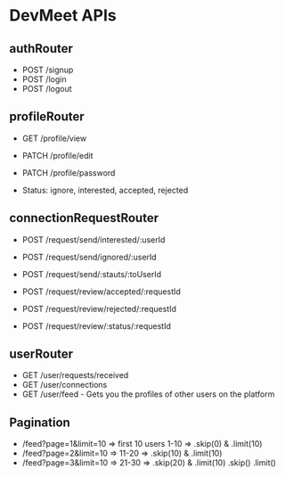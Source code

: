 # DevMeet APIs

## authRouter
- POST /signup
- POST /login
- POST /logout

## profileRouter
- GET /profile/view
- PATCH /profile/edit
- PATCH /profile/password

- Status: ignore, interested, accepted, rejected
## connectionRequestRouter
- POST /request/send/interested/:userId
- POST /request/send/ignored/:userId
- POST /request/send/:stauts/:toUserId

- POST /request/review/accepted/:requestId
- POST /request/review/rejected/:requestId
- POST /request/review/:status/:requestId

## userRouter
- GET /user/requests/received
- GET /user/connections
- GET /user/feed - Gets you the profiles of other users on the platform

## Pagination
- /feed?page=1&limit=10 => first 10 users 1-10 => .skip(0) & .limit(10)
- /feed?page=2&limit=10 => 11-20 => .skip(10) & .limit(10)
- /feed?page=3&limit=10 => 21-30 => .skip(20) & .limit(10)
.skip()
.limit()